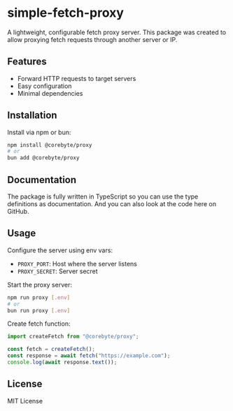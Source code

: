 # simple-fetch-proxy

A lightweight, configurable fetch proxy server. This package was created to allow proxying fetch requests through another server or IP.

## Features
- Forward HTTP requests to target servers
- Easy configuration
- Minimal dependencies

## Installation

Install via npm or bun:

```bash
npm install @corebyte/proxy
# or
bun add @corebyte/proxy
```

## Documentation
The package is fully written in TypeScript so you can use the type definitions as documentation. And you can also look at the code here on GitHub.

## Usage

Configure the server using env vars:
- `PROXY_PORT`: Host where the server listens
- `PROXY_SECRET`: Server secret

Start the proxy server:
```bash
npm run proxy [.env]
# or
bun run proxy [.env]
```

Create fetch function:
```js
import createFetch from "@corebyte/proxy";

const fetch = createFetch();
const response = await fetch("https://example.com");
console.log(await response.text());
```

## License

MIT License

